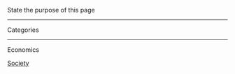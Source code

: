 State the purpose of this page

<hr>

Categories

<hr>

Economics

[Society](./knowledgebase/society/commonsense.md)
